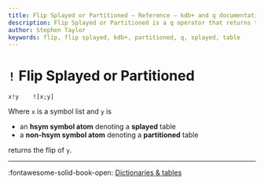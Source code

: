 ```yaml
---
title: Flip Splayed or Partitioned – Reference – kdb+ and q documentation
description: Flip Splayed or Partitioned is a q operator that returns the flip of a splayed orpartitioned table.
author: Stephen Taylor
keywords: flip, flip splayed, kdb+, partitioned, q, splayed, table
---
```

# `!` Flip Splayed or Partitioned




```syntax
x!y    ![x;y]
```

Where `x` is a symbol list and `y` is

-   an **hsym symbol atom** denoting a **splayed** table
-   a **non-hsym symbol atom** denoting a **partitioned** table

returns the flip of `y`.

---
:fontawesome-solid-book-open:
[Dictionaries & tables](../basics/dictsandtables.md)